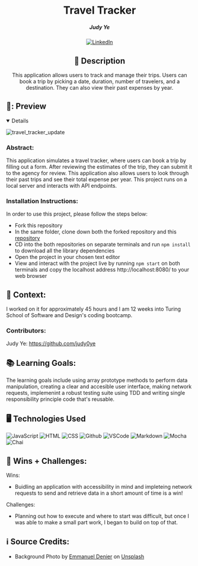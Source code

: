 <div id="description" align="center">

# Travel Tracker


##### Judy Ye

[![LinkedIn](https://img.shields.io/badge/Judy-blue?style=for-the-badge&logo=LinkedIn&logoColor=black)](https://www.linkedin.com/in/judy-ye-742087279/)



## :pencil: Description

This application allows users to track and manage their trips. Users can book a trip by picking a date, duration, number of travelers, and a destination. They can also view their past expenses by year. 

</div>

## 🎥: Preview
<details open>

![travel_tracker_update](https://github.com/judy0ye/travel-tracker/assets/129805348/9c0af2bc-828e-42ad-9845-aa960ea8feb9)


</details>

### Abstract:
[//]: <> (Briefly describe what you built and its features. What problem is the app solving? How does this application solve that problem?)
This application simulates a travel tracker, where users can book a trip by filling out a form. After reviewing the estimates of the trip, they can submit it to the agency for review. This application also allows users to look through their past trips and see their total expense per year. This project runs on a local server and interacts with API endpoints.


### Installation Instructions:
[//]: <> (What steps does a person have to take to get your app cloned down and running?)
In order to use this project, please follow the steps below:
- Fork this repository
- In the same folder, clone down both the forked repository and this [repository](https://github.com/turingschool-examples/travel-tracker-api)
- CD into the both repositories on separate terminals and run ```npm install``` to download all the library dependencies
- Open the project in your chosen text editor
- View and interact with the project live by running ```npm start``` on both terminals and copy the localhost address http://localhost:8080/ to your web browser 

## 🏫 Context:
[//]: <> (Give some context for the project here. How long did you have to work on it? How far into the Turing program are you?)
I worked on it for approximately 45 hours and I am 12 weeks into Turing School of Software and Design's coding bootcamp.

### Contributors:
[//]: <> (Who worked on this application? Link to their GitHubs.)
Judy Ye: https://github.com/judy0ye

## 📚 Learning Goals:
[//]: <> (What were the learning goals of this project? What tech did you work with?)
The learning goals include using array prototype methods to perform data manipulation, creating a clear and accesible user interface, making network requests, implemenint a robust testing suite using TDD and writing single responsibility principle code that's reusable. 

## 🖥️ Technologies Used
![JavaScript](https://img.shields.io/badge/-JavaScript-05122A?style=flat&logo=javascript)
![HTML](https://img.shields.io/badge/-HTML-05122A?style=flat&logo=html)
![CSS](https://img.shields.io/badge/-CSS-05122A?style=flat&logo=css)
![Github](https://img.shields.io/badge/-GitHub-05122A?style=flat&logo=github)
![VSCode](https://img.shields.io/badge/-VS_Code-05122A?style=flat&logo=visualstudio)
![Markdown](https://img.shields.io/badge/-Markdown-05122A?style=flat&logo=markdown)
![Mocha](https://img.shields.io/badge/-Mocha-05122A?style=flat&logo=mocha)
![Chai](https://img.shields.io/badge/-Chai-05122A?style=flat&logo=chai)


## 🌱 Wins + Challenges:
[//]: <> (What are 2-3 wins you have from this project? What were some challenges you faced - and how did you get over them?)
Wins:
- Buidling an application with accessibility in mind and impleteing network requests to send and retrieve data in a short amount of time is a win!

Challenges:
- Planning out how to execute and where to start was difficult, but once I was able to make a small part work, I began to build on top of that.

## ℹ️ Source Credits:
- Background Photo by <a href="https://unsplash.com/@sounce_cosplay?utm_source=unsplash&utm_medium=referral&utm_content=creditCopyText">Emmanuel Denier</a> on <a href="https://unsplash.com/photos/YiXsjwJKXmo?utm_source=unsplash&utm_medium=referral&utm_content=creditCopyText">Unsplash</a>


